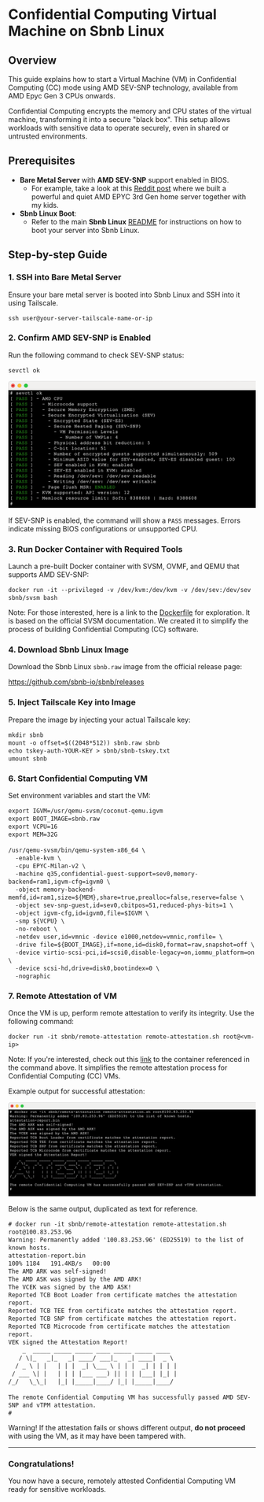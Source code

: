 # Confidential Computing Virtual Machine on Sbnb Linux

## Overview

This guide explains how to start a Virtual Machine (VM) in Confidential Computing (CC) mode using AMD SEV-SNP technology, available from AMD Epyc Gen 3 CPUs onwards.

Confidential Computing encrypts the memory and CPU states of the virtual machine, transforming it into a secure "black box". This setup allows workloads with sensitive data to operate securely, even in shared or untrusted environments.

## Prerequisites

- **Bare Metal Server** with **AMD SEV-SNP** support enabled in BIOS.
    - For example, take a look at this [Reddit post](https://www.reddit.com/r/homelab/comments/1hmnnwg/built_a_powerful_and_silent_amd_epyc_home_server/) where we built a powerful and quiet AMD EPYC 3rd Gen home server together with my kids.
- **Sbnb Linux Boot**:
    - Refer to the main **Sbnb Linux** [README](https://github.com/sbnb-io/sbnb/blob/main/README.md) for instructions on how to boot your server into Sbnb Linux.

## Step-by-step Guide

### 1. SSH into Bare Metal Server

Ensure your bare metal server is booted into Sbnb Linux and SSH into it using Tailscale.

```
ssh user@your-server-tailscale-name-or-ip
```

### 2. Confirm AMD SEV-SNP is Enabled

Run the following command to check SEV-SNP status:

```
sevctl ok
```

![sevctl: Confidential Computing (CC) SEV-SNP is enabled](images/sevctl.png)

If SEV-SNP is enabled, the command will show a `PASS` messages. Errors indicate missing BIOS configurations or unsupported CPU.

### 3. Run Docker Container with Required Tools

Launch a pre-built Docker container with SVSM, OVMF, and QEMU that supports AMD SEV-SNP:

```
docker run -it --privileged -v /dev/kvm:/dev/kvm -v /dev/sev:/dev/sev sbnb/svsm bash
```
Note: For those interested, here is a link to the [Dockerfile](https://github.com/sbnb-io/sbnb/blob/main/containers/svsm/Dockerfile) for exploration.
It is based on the official SVSM documentation. We created it to simplify the process of building Confidential Computing (CC) software.

### 4. Download Sbnb Linux Image

Download the Sbnb Linux `sbnb.raw` image from the official release page:

https://github.com/sbnb-io/sbnb/releases

### 5. Inject Tailscale Key into Image

Prepare the image by injecting your actual Tailscale key:

```
mkdir sbnb
mount -o offset=$((2048*512)) sbnb.raw sbnb
echo tskey-auth-YOUR-KEY > sbnb/sbnb-tskey.txt
umount sbnb
```

### 6. Start Confidential Computing VM

Set environment variables and start the VM:

```
export IGVM=/usr/qemu-svsm/coconut-qemu.igvm
export BOOT_IMAGE=sbnb.raw
export VCPU=16
export MEM=32G

/usr/qemu-svsm/bin/qemu-system-x86_64 \
  -enable-kvm \
  -cpu EPYC-Milan-v2 \
  -machine q35,confidential-guest-support=sev0,memory-backend=ram1,igvm-cfg=igvm0 \
  -object memory-backend-memfd,id=ram1,size=${MEM},share=true,prealloc=false,reserve=false \
  -object sev-snp-guest,id=sev0,cbitpos=51,reduced-phys-bits=1 \
  -object igvm-cfg,id=igvm0,file=$IGVM \
  -smp ${VCPU} \
  -no-reboot \
  -netdev user,id=vmnic -device e1000,netdev=vmnic,romfile= \
  -drive file=${BOOT_IMAGE},if=none,id=disk0,format=raw,snapshot=off \
  -device virtio-scsi-pci,id=scsi0,disable-legacy=on,iommu_platform=on \
  -device scsi-hd,drive=disk0,bootindex=0 \
  -nographic
```

### 7. Remote Attestation of VM

Once the VM is up, perform remote attestation to verify its integrity. Use the following command:

```
docker run -it sbnb/remote-attestation remote-attestation.sh root@<vm-ip>
```
Note: If you're interested, check out this [link](https://github.com/sbnb-io/sbnb/tree/main/containers/remote-attestation) to the container referenced in the command above.
It simplifies the remote attestation process for Confidential Computing (CC) VMs.

Example output for successful attestation:

![Confidential Computing (CC) SEV-SNP is attested](images/remote-attestation.png)

Below is the same output, duplicated as text for reference.

```
# docker run -it sbnb/remote-attestation remote-attestation.sh root@100.83.253.96
Warning: Permanently added '100.83.253.96' (ED25519) to the list of known hosts.
attestation-report.bin                                                                                                      100% 1184   191.4KB/s   00:00    
The AMD ARK was self-signed!
The AMD ASK was signed by the AMD ARK!
The VCEK was signed by the AMD ASK!
Reported TCB Boot Loader from certificate matches the attestation report.
Reported TCB TEE from certificate matches the attestation report.
Reported TCB SNP from certificate matches the attestation report.
Reported TCB Microcode from certificate matches the attestation report.
VEK signed the Attestation Report!
    _  _____ _____ _____ ____ _____ _____ ____  
   / \|_   _|_   _| ____/ ___|_   _| ____|  _ \ 
  / _ \ | |   | | |  _| \___ \ | | |  _| | | | |
 / ___ \| |   | | | |___ ___) || | | |___| |_| |
/_/   \_\_|   |_| |_____|____/ |_| |_____|____/ 
                                                
The remote Confidential Computing VM has successfully passed AMD SEV-SNP and vTPM attestation.
#
```

Warning! If the attestation fails or shows different output, **do not proceed** with using the VM, as it may have been tampered with.

---

### Congratulations!
You now have a secure, remotely attested Confidential Computing VM ready for sensitive workloads.
